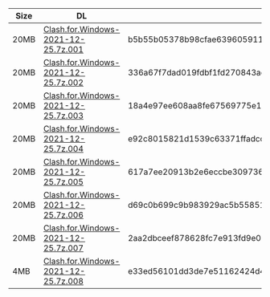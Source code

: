 |    Size   |     DL  | sha512sum |
|  ---  |  ---  |  ---  |
| 20MB | [Clash.for.Windows-2021-12-25.7z.001](https://cdn.jsdelivr.net/gh/appleians/cfw_m1@main/Clash.for.Windows-2021-12-25.7z.001) | b5b55b05378b98cfae63960591167f61e26d43286fddc4c035e66b680d7499dd46e7da6c9b8b8b7f1fc12cf8aaa49d222c6d2c54393f8f6336d0cdeefd192f8e |
| 20MB | [Clash.for.Windows-2021-12-25.7z.002](https://cdn.jsdelivr.net/gh/appleians/cfw_m1@main/Clash.for.Windows-2021-12-25.7z.002) | 336a67f7dad019fdbf1fd270843ae2f25b268e05dc35403bdeb23548dbaab1fcfd093732c17af44f8648b75aaaee4a7f7a82c77c80c8dabceb57b24f0c02757b |
| 20MB | [Clash.for.Windows-2021-12-25.7z.003](https://cdn.jsdelivr.net/gh/appleians/cfw_m1@main/Clash.for.Windows-2021-12-25.7z.003) | 18a4e97ee608aa8fe67569775e14b4053912c606957f0ce94b7b2e9540fd881d7d9072ed18c776cf8db6fa8f2fc677f87e2dbf33a83016434350852dda642213 |
| 20MB | [Clash.for.Windows-2021-12-25.7z.004](https://cdn.jsdelivr.net/gh/appleians/cfw_m1@main/Clash.for.Windows-2021-12-25.7z.004) | e92c8015821d1539c63371ffadcc3a9a9d02e79ac7f76e56dff60574b2677ff329940c4e600153f3946e9f9c3eebadb8988650369496080c87b1b3f22d193429 |
| 20MB | [Clash.for.Windows-2021-12-25.7z.005](https://cdn.jsdelivr.net/gh/appleians/cfw_m1@main/Clash.for.Windows-2021-12-25.7z.005) | 617a7ee20913b2e6eccbe3097364d198da1c90efdd0dc4a2c480e355c85a3a7a9fd245e4bc6149a3d3f2efb63f786442c21869b6b1b85159763c6329351a58a5 |
| 20MB | [Clash.for.Windows-2021-12-25.7z.006](https://cdn.jsdelivr.net/gh/appleians/cfw_m1@main/Clash.for.Windows-2021-12-25.7z.006) | d69c0b699c9b983929ac5b55851cd1fe544f25e96ad3ce583cba174f62a9088b279c5477c74594c0a734ec8a6fc49593c6545aae5260eadb209f7335d531b6d2 |
| 20MB | [Clash.for.Windows-2021-12-25.7z.007](https://cdn.jsdelivr.net/gh/appleians/cfw_m1@main/Clash.for.Windows-2021-12-25.7z.007) | 2aa2dbceef878628fc7e913fd9e053d96d9b2a0b098345da042a7fbefe9e31258904de4bbadc604bcc9a9c19bb5d9245a9d8b16d37252f623ccf7164c5160b90 |
| 4MB | [Clash.for.Windows-2021-12-25.7z.008](https://cdn.jsdelivr.net/gh/appleians/cfw_m1@main/Clash.for.Windows-2021-12-25.7z.008) | e33ed56101dd3de7e51162424d4b5bb217f5606982b0a9b0f1e821eac81e6e063b591123baafaea1c6f81c187ffff7679fba8f251cba77b9bb4b0739bdcaf38c |
